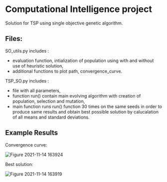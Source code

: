 # Computational Intelligence project
Solution for TSP using single objective genetic algorithm.

## Files:
SO_utils.py includes :
- evaluation function, intialization of population using with and without use of heuristic solution,
- additional functions to plot path, convergence_curve.

TSP_SO.py includes :
- file with all parameters,
- function run() contain main evolving algorithm with creation of population, selection and mutation,
- main function runs run() function 30 times on the same seeds in order to produce same results and obtain best possible solution by calucalation of all means and standard deviations.
    
## Example Results
Convergence curve:

![Figure 2021-11-14 163924](https://user-images.githubusercontent.com/32979274/141690052-3839a525-a897-44dc-a746-3e1828b9d10d.png)

Best solution:

![Figure 2021-11-14 163919](https://user-images.githubusercontent.com/32979274/141690054-dcd8070e-0f54-4c49-8655-cefb2a41a712.png)
